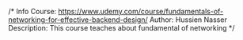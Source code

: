 /* 
   Info Course: https://www.udemy.com/course/fundamentals-of-networking-for-effective-backend-design/
   Author: Hussien Nasser
   Description: This course teaches about fundamental of networking
*/